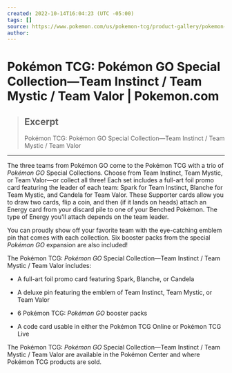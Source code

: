 ```yaml
---
created: 2022-10-14T16:04:23 (UTC -05:00)
tags: []
source: https://www.pokemon.com/us/pokemon-tcg/product-gallery/pokemon-go-special-collection-team-instinct-team-mystic-team-valor/
author: 
---
```


# Pokémon TCG: Pokémon GO Special Collection—Team Instinct / Team Mystic / Team Valor | Pokemon.com

> ## Excerpt
> Pokémon TCG: Pokémon GO Special Collection—Team Instinct / Team Mystic / Team Valor

---
The three teams from Pokémon GO come to the Pokémon TCG with a trio of _Pokémon GO_ Special Collections. Choose from Team Instinct, Team Mystic, or Team Valor—or collect all three! Each set includes a full-art foil promo card featuring the leader of each team: Spark for Team Instinct, Blanche for Team Mystic, and Candela for Team Valor. These Supporter cards allow you to draw two cards, flip a coin, and then (if it lands on heads) attach an Energy card from your discard pile to one of your Benched Pokémon. The type of Energy you'll attach depends on the team leader.

You can proudly show off your favorite team with the eye-catching emblem pin that comes with each collection. Six booster packs from the special _Pokémon GO_ expansion are also included!

The Pokémon TCG: _Pokémon GO_ Special Collection—Team Instinct / Team Mystic / Team Valor includes:

-   A full-art foil promo card featuring Spark, Blanche, or Candela
    
-   A deluxe pin featuring the emblem of Team Instinct, Team Mystic, or Team Valor
    
-   6 Pokémon TCG: _Pokémon GO_ booster packs
    
-   A code card usable in either the Pokémon TCG Online or Pokémon TCG Live
    

The Pokémon TCG: _Pokémon GO_ Special Collection—Team Instinct / Team Mystic / Team Valor are available in the Pokémon Center and where Pokémon TCG products are sold.
